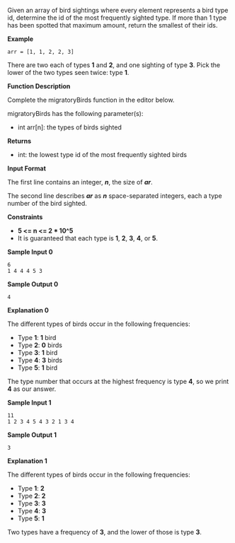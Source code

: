 Given an array of bird sightings where every element represents a bird type id, determine the id of the most frequently sighted type. If more than 1 type has been spotted that maximum amount, return the smallest of their ids.

**Example**

```
arr = [1, 1, 2, 2, 3]
```

There are two each of types **1** and **2**, and one sighting of type **3**. Pick the lower of the two types seen twice: type **1**.

**Function Description**

Complete the migratoryBirds function in the editor below.

migratoryBirds has the following parameter(s):

- int arr[n]: the types of birds sighted

**Returns**

- int: the lowest type id of the most frequently sighted birds

**Input Format**

The first line contains an integer, ***n***, the size of ***ar***.

The second line describes ***ar*** as ***n*** space-separated integers, each a type number of the bird sighted.

**Constraints**

- **5 <= n <= 2 * 10^5**
- It is guaranteed that each type is **1**, **2**, **3**, **4**, or **5**.

**Sample Input 0**

```
6
1 4 4 4 5 3
```

**Sample Output 0**

```
4
```

**Explanation 0**

The different types of birds occur in the following frequencies:

- Type **1**: **1** bird
- Type **2**: **0** birds
- Type **3**: **1** bird
- Type **4**: **3** birds
- Type **5**: **1** bird

The type number that occurs at the highest frequency is type **4**, so we print **4** as our answer.

**Sample Input 1**

```
11
1 2 3 4 5 4 3 2 1 3 4
```

**Sample Output 1**

```
3
```

**Explanation 1**

The different types of birds occur in the following frequencies:

- Type **1**: **2**
- Type **2**: **2**
- Type **3**: **3**
- Type **4**: **3**
- Type **5**: **1**

Two types have a frequency of **3**, and the lower of those is type **3**.